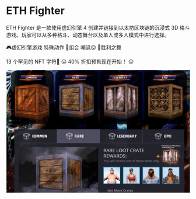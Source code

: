 # ETH Fighter

ETH Fighter 是一款使用虚幻引擎 4 创建并链接到以太坊区块链的沉浸式 3D 格斗游戏。玩家可以从多种格斗、动态舞台以及单人或多人模式中进行选择。

🎮虚幻引擎游戏         特殊动作     👊组合  嘲讽😝    🕺胜利之舞

13 个罕见的 NFT 字符🔐        😮 40% 折扣预售现在开始！ 😮

![ethfighter-dapp-games-ethereum-image1_682df502a5fdf136d45a979d8f8c37c5](ethfighter-dapp-games-ethereum-image1_682df502a5fdf136d45a979d8f8c37c5.png)
